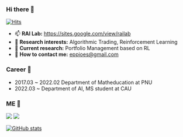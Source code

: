 ### Hi there 👋

[![Hits](https://hits.seeyoufarm.com/api/count/incr/badge.svg?url=https%3A%2F%2Fgithub.com%2FYang-HyunJun&count_bg=%2379C83D&title_bg=%23555555&icon=&icon_color=%23E7E7E7&title=hits&edge_flat=false)](https://hits.seeyoufarm.com)

- 📫 **RAI Lab:** https://sites.google.com/view/railab
- 🔭 **Research interests:** Algorithmic Trading, Reinforcement Learning
- 🌱 **Current research:** Portfolio Management based on RL
- 🤔 **How to contact me:** eppioes@gmail.com <br/>

### Career 👋
- 2017.03 ~ 2022.02 Department of Matheducation at PNU
- 2022.03 ~         Department of AI, MS student at CAU

### ME 💬
<a href="https://www.notion.so/4ced5dfb89f44f7dbcef2db8faa058fb" target="_blank"><img src="https://img.shields.io/badge/Notion-000000?style=flat square&logo=Notion&logoColor=white"/></a>
<a href="eppioes@gmail.com" target="_blank"><img src="https://img.shields.io/badge/Gmail-EA4335?style=flat-square&logo=Gmail&logoColor=white"/></a>

[![GitHub stats](https://github-readme-stats.vercel.app/api?username=Yang-Hyun-Jun)](https://github.com/anuraghazra/github-readme-stats)

<!--
<img src="https://img.shields.io/badge/Pytorch-EE4C2C?style=flat square&logo=Pytorch&logoColor=white"/></a>
<img src="https://img.shields.io/badge/TensorFlow-FF6F00?style=flat square&logo=TensorFlow&logoColor=white"/></a>
<img src="https://img.shields.io/badge/Python-3776AB?style=flat square&logo=Python&logoColor=white"/></a>
//<img src="https://img.shields.io/badge/MySQL-4479A1?style=flat square&logo=MySQL&logoColor=white"/></a>
//<img src="https://img.shields.io/badge/Amazon AWS-232F3E?style=flat square&logo=Amazon AWS&logoColor=white"/></a>

-->

